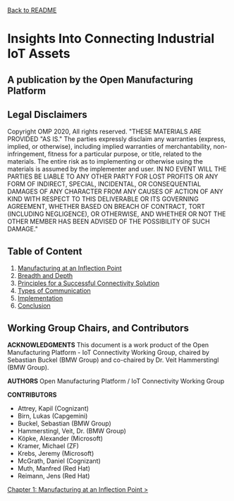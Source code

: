 [Back to README](../../README.md)

# Insights Into Connecting Industrial IoT Assets
## A publication by the Open Manufacturing Platform

## Legal Disclaimers
Copyright OMP 2020, All rights reserved.
"THESE MATERIALS ARE PROVIDED "AS IS."  The parties expressly disclaim any warranties (express, implied, or otherwise), including implied warranties of merchantability, non-infringement, fitness for a particular purpose, or title, related to the materials. The entire risk as to implementing or otherwise using the materials is assumed by the implementer and user. IN NO EVENT WILL THE PARTIES BE LIABLE TO ANY OTHER PARTY FOR LOST PROFITS OR ANY FORM OF INDIRECT, SPECIAL, INCIDENTAL, OR CONSEQUENTIAL DAMAGES OF ANY CHARACTER FROM ANY CAUSES OF ACTION OF ANY KIND WITH RESPECT TO THIS DELIVERABLE OR ITS GOVERNING AGREEMENT, WHETHER BASED ON BREACH OF CONTRACT, TORT (INCLUDING NEGLIGENCE), OR OTHERWISE, AND WHETHER OR NOT THE OTHER MEMBER HAS BEEN ADVISED OF THE POSSIBILITY OF SUCH DAMAGE."

## Table of Content

1. [Manufacturing at an Inflection Point](01_Manufacturing_at_an_Inflection_Point.md)
2. [Breadth and Depth](02_Breadth_and_Depth.md)
3. [Principles for a Successful Connectivity Solution](03_Principles_for_a_Successful_Connectivity_Solution.md)
4. [Types of Communication](04_Type_of_Communication.md)
5. [Implementation](05a_Implementation_ProductionAssetLevel.md)
6. [Conclusion](06_Conclusion.md)

## Working Group Chairs, and Contributors
**ACKNOWLEDGMENTS**
This document is a work product of the Open Manufacturing Platform - IoT Connectivity Working Group, chaired by Sebastian Buckel (BMW Group) and co-chaired by Dr. Veit Hammerstingl (BMW Group).

**AUTHORS**
Open Manufacturing Platform / IoT Connectivity Working Group 

**CONTRIBUTORS**
* Attrey, Kapil              (Cognizant)
* Birn, Lukas                (Capgemini)
* Buckel, Sebastian 		    (BMW Group)
* Hammerstingl, Veit, Dr.	(BMW Group)
* Köpke, Alexander		    (Microsoft)
* Kramer, Michael		    (ZF)
* Krebs, Jeremy			    (Microsoft)
* McGrath, Daniel			(Cognizant)
* Muth, Manfred			    (Red Hat)
* Reimann, Jens	        	(Red Hat)

[Chapter 1: Manufacturing at an Inflection Point >](01_Manufacturing_at_an_Inflection_Point.md)
